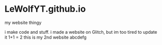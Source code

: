 # LeWolfYT.github.io
my website thingy

i make code and stuff.
i made a website on Glitch, but im too tired to update it
1+1 = 2
this is my 2nd website
abcdefg
